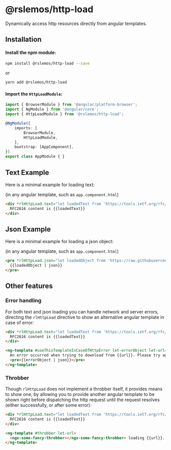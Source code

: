 # @rslemos/http-load

Dynamically access http resources directly from angular templates.

## Installation

#### Install the npm module:

```sh
npm install @rslemos/http-load --save
```

or

```sh
yarn add @rslemos/http-load
```

#### Import the `HttpLoadModule`:

```ts
import { BrowserModule } from '@angular/platform-browser';
import { NgModule } from '@angular/core';
import { HttpLoadModule } from '@rslemos/http-load';

@NgModule({
    imports: [
        BrowserModule,
        HttpLoadModule,
    ],
    bootstrap: [AppComponent],
})
export class AppModule { }
```

## Text Example

Here is a minimal example for loading text:

(in any angular template, such as `app.component.html`)
```html
<div *rlHttpLoad.text="let loadedText from 'https://tools.ietf.org/rfc/rfc2616.txt'">
  RFC2616 content is {{loadedText}}
</div>
```


## Json Example

Here is a minimal example for loading a json object:

(in any angular template, such as `app.component.html`)
```html
<pre *rlHttpLoad.json="let loadedObject from 'https://raw.githubusercontent.com/rslemos/http-load/master/package.json'">
  {{loadedObject | json}}
</pre>
```


## Other features

### Error handling

For both text and json loading you can handle network and server errors, directing the `rlHttpLoad` directive to show an alternative angular template in case of error:

```html
<div *rlHttpLoad.text="let loadedText from 'https://tools.ietf.org/rfc/rfc2616.txt'; onError: useThisTemplateInCaseOfHttpError">
  RFC2616 content is {{loadedText}}
</div>

<ng-template #useThisTemplateInCaseOfHttpError let-errorObject let-url="rlHttpLoadFrom">
  An error occurred when trying to download from {{url}}. Please try again later.
  <pre>{{errorObject | json}}</pre>
</ng-template>
```

### Throbber

Though `rlHttpLoad` does not implement a throbber itself, it provides means to show one, by allowing you to provide another angular template to be shown right before dispatching the http request until the request resolves (either successfully, or after some error):


```html
<div *rlHttpLoad.text="let loadedText from 'https://tools.ietf.org/rfc/rfc2616.txt'; loading: throbber">
  RFC2616 content is {{loadedText}}
</div>

<ng-template #throbber let-url>
  <ngx-some-fancy-throbber></ngx-some-fancy-throbber> loading {{url}}...
</ng-template>
```
